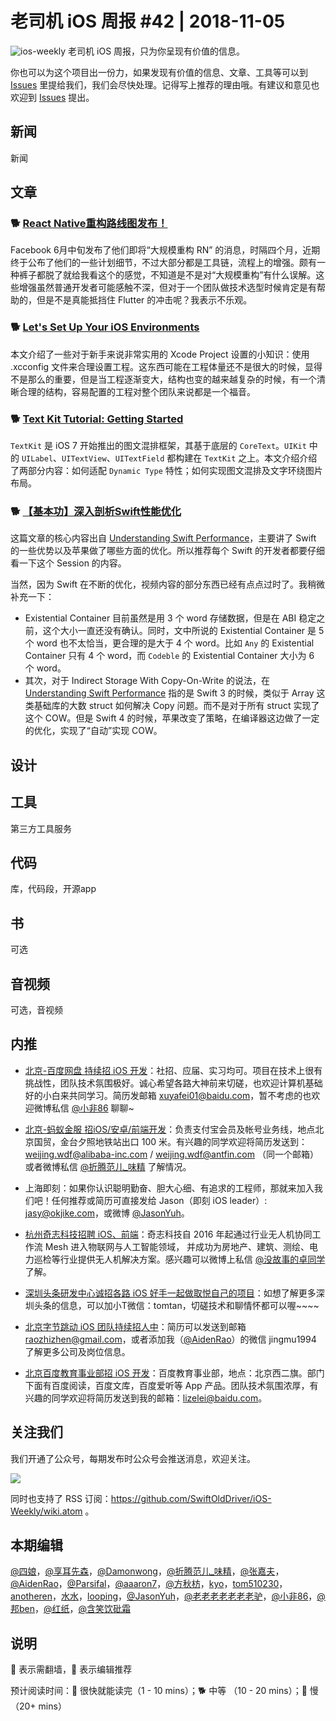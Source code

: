 # 老司机 iOS 周报 #42 | 2018-11-05

![ios-weekly](https://github.com/SwiftOldDriver/iOS-Weekly/blob/master/assets/ios-weekly.png?raw=true)
老司机 iOS 周报，只为你呈现有价值的信息。

你也可以为这个项目出一份力，如果发现有价值的信息、文章、工具等可以到 [Issues](https://github.com/SwiftOldDriver/iOS-Weekly/issues) 里提给我们，我们会尽快处理。记得写上推荐的理由哦。有建议和意见也欢迎到 [Issues](https://github.com/SwiftOldDriver/iOS-Weekly/issues) 提出。

## 新闻

新闻


## 文章


### 🐕 [React Native重构路线图发布！](https://mp.weixin.qq.com/s/-BXsXp0HnrGMS3CLLvfEtQ)

Facebook 6月中旬发布了他们即将“大规模重构 RN” 的消息，时隔四个月，近期终于公布了他们的一些计划细节，不过大部分都是工具链，流程上的增强。颇有一种裤子都脱了就给我看这个的感觉，不知道是不是对“大规模重构”有什么误解。这些增强虽然普通开发者可能感触不深，但对于一个团队做技术选型时候肯定是有帮助的，但是不是真能抵挡住 Flutter 的冲击呢？我表示不乐观。

### 🐕 [Let's Set Up Your iOS Environments](https://robots.thoughtbot.com/let-s-setup-your-ios-environments)

本文介绍了一些对于新手来说非常实用的 Xcode Project 设置的小知识：使用 .xcconfig 文件来合理设置工程。这东西可能在工程体量还不是很大的时候，显得不是那么的重要，但是当工程逐渐变大，结构也变的越来越复杂的时候，有一个清晰合理的结构，容易配置的工程对整个团队来说都是一个福音。

### 🐕 [Text Kit Tutorial: Getting Started](https://www.raywenderlich.com/5960-text-kit-tutorial-getting-started?utm_source=mybridge&utm_medium=blog&utm_campaign=read_more)

`TextKit` 是 iOS 7 开始推出的图文混排框架，其基于底层的 `CoreText`。`UIKit` 中的 `UILabel`、`UITextView`、`UITextField` 都构建在 `TextKit` 之上。本文介绍介绍了两部分内容：如何适配 `Dynamic Type` 特性；如何实现图文混排及文字环绕图片布局。

### 🐕 [【基本功】深入剖析Swift性能优化](https://mp.weixin.qq.com/s/U95QmOOjeXkk-yC23cuZCQ)

这篇文章的核心内容出自 [Understanding Swift Performance](https://developer.apple.com/videos/play/wwdc2016/416/)，主要讲了 Swift 的一些优势以及苹果做了哪些方面的优化。所以推荐每个 Swift 的开发者都要仔细看一下这个 Session 的内容。

当然，因为 Swift 在不断的优化，视频内容的部分东西已经有点点过时了。我稍微补充一下：

- Existential Container 目前虽然是用 3 个 word 存储数据，但是在 ABI 稳定之前，这个大小一直还没有确认。同时，文中所说的 Existential Container 是 5 个 word 也不太恰当，更合理的是大于 4 个 word。比如 `Any` 的 Existential Container 只有 4 个 word，而 `Codeble` 的 Existential Container 大小为 6 个 word。
- 其次，对于 Indirect Storage With Copy-On-Write 的说法，在 [Understanding Swift Performance](https://developer.apple.com/videos/play/wwdc2016/416/) 指的是 Swift 3 的时候，类似于 Array 这类基础库的大数 struct 如何解决 Copy 问题。而不是对于所有 struct 实现了这个 COW。但是 Swift 4 的时候，苹果改变了策略，在编译器这边做了一定的优化，实现了“自动”实现 COW。

## 设计

## 工具

第三方工具服务

## 代码

库，代码段，开源app

## 书

可选

## 音视频

可选，音视频

## 内推

- [北京-百度网盘 持续招 iOS 开发](https://talent.baidu.com/external/baidu/index.html#/jobDetail/2/102507)：社招、应届、实习均可。项目在技术上很有挑战性，团队技术氛围极好。诚心希望各路大神前来切磋，也欢迎计算机基础好的小白来共同学习。简历发邮箱 xuyafei01@baidu.com，暂不考虑的也欢迎微博私信 [@小非86](https://weibo.com/xuyafei86) 聊聊~

- [北京-蚂蚁金服 招iOS/安卓/前端开发](https://job.alibaba.com/zhaopin/position_detail.htm?trace=qrcode_share&positionCode=GP031268&from=timeline&isappinstalled=0)：负责支付宝会员及帐号业务线，地点北京国贸，金台夕照地铁站出口 100 米。有兴趣的同学欢迎将简历发送到：weijing.wdf@alibaba-inc.com / weijing.wdf@antfin.com （同一个邮箱）或者微博私信 [@折腾范儿_味精](https://weibo.com/agvicking) 了解情况。

- 上海即刻：如果你认识聪明勤奋、胆大心细、有追求的工程师，那就来加入我们吧！任何推荐或简历可直接发给 Jason（即刻 iOS leader）: jasy@okjike.com，或微博 [@JasonYuh](https://weibo.com/jasonyuh)。

- [杭州奇志科技招聘 iOS、前端](https://www.lagou.com/gongsi/34872.html)：奇志科技自 2016 年起通过行业无人机协同工作流 Mesh 进入物联网与人工智能领域， 并成功为房地产、建筑、测绘、电力巡检等行业提供无人机解决方案。感兴趣可以微博上私信 [@没故事的卓同学](https://weibo.com/u/1926303682) 了解。

- [深圳头条研发中心诚招各路 iOS 好手一起做取悦自己的项目](https://job.toutiao.com/2018/spring_referral/?token=alPR8WCv8nnnc5QqtsyKjw%3D%3D&key=MTY1MDMsMTg0MTQsMjA1MjAsMTk1NjEsMTU2ODksMTc0ODk%3D)：如想了解更多深圳头条的信息，可以加小T微信：tomtan，切磋技术和聊情怀都可以喔~~~~

- [北京字节跳动 iOS 团队持续招人中](https://job.toutiao.com/society)：简历可以发送到邮箱 raozhizhen@gmail.com，或者添加我（[@AidenRao](https://weibo.com/AidenRao)）的微信 jingmu1994 了解更多公司及岗位信息。

- [北京百度教育事业部招 iOS 开发](https://www.baidu.com/s?wd=百度)：百度教育事业部，地点：北京西二旗。部门下面有百度阅读，百度文库，百度爱听等 App 产品。团队技术氛围浓厚，有兴趣的同学欢迎将简历发送到我的邮箱：lizelei@baidu.com。

## 关注我们

我们开通了公众号，每期发布时公众号会推送消息，欢迎关注。

![](https://github.com/SwiftOldDriver/iOS-Weekly/blob/master/assets/qrcode_for_wechat.jpg?raw=true)

同时也支持了 RSS 订阅：https://github.com/SwiftOldDriver/iOS-Weekly/wiki.atom 。

## 本期编辑

[@四娘](https://kemchenj.github.io)，[@享耳先森](https://github.com/iblacksun)，[@Damonwong](https://weibo.com/damonone)，[@折腾范儿_味精](http://weibo.com/agvicking)，[@张嘉夫](https://weibo.com/2949394297)，[@AidenRao](https://weibo.com/AidenRao)，[@Parsifal](https://weibo.com/parsifalchang)，[@aaaron7](https://weibo.com/aaaron7)，[@方秋枋](https://weibo.com/100mango)，[kyo](https://github.com/KyoLi)，[tom510230](https://xiaozhuanlan.com/u/6682065345)，[anotheren](https://anotheren.com)，[水水](https://www.xuyanlan.com)，[looping](https://github.com/looping)，[@JasonYuh](https://weibo.com/jasonyuh)，[@老老老老老老老驴](https://weibo.com/u/6090610445)，[@小非86](https://weibo.com/xuyafei86)，[@邦ben](http://weibo.com/linwenbang)，[@红纸](https://github.com/nianran)，[@含笑饮砒霜](http://chinafish.news)

## 说明

🚧 表示需翻墙，🌟 表示编辑推荐

预计阅读时间：🐎 很快就能读完（1 - 10 mins）；🐕 中等 （10 - 20 mins）；🐢 慢（20+ mins）
